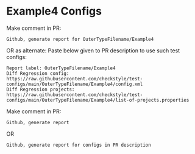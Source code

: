 # Example4 Configs
Make comment in PR:
```
Github, generate report for OuterTypeFilename/Example4
```
OR as alternate:
Paste below given to PR description to use such test configs:
```
Report label: OuterTypeFilename/Example4
Diff Regression config: https://raw.githubusercontent.com/checkstyle/test-configs/main/OuterTypeFilename/Example4/config.xml
Diff Regression projects: https://raw.githubusercontent.com/checkstyle/test-configs/main/OuterTypeFilename/Example4/list-of-projects.properties
```
Make comment in PR:
```
Github, generate report
```
OR
```
Github, generate report for configs in PR description
```

